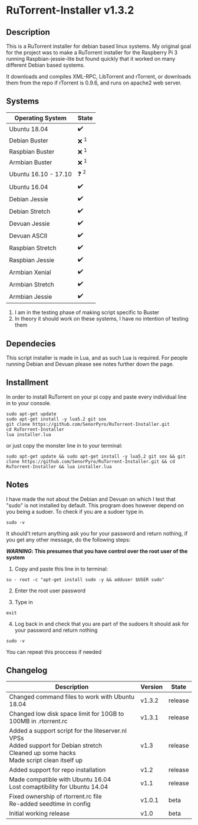 # RuTorrent-Installer v1.3.2

## Description
This is a RuTorrent installer for debian based linux systems.
My original goal for the project was to make a RuTorrent installer
for the Raspberry Pi 3 running Raspbian-jessie-lite 
but found quickly that it worked on many different Debian based systems.

It downloads and compiles XML-RPC, LibTorrent and rTorrent,
or downloads them from the repo if rTorrent is 0.9.6,
and runs on apache2 web server.

## Systems
Operating System | State
--- | ---
Ubuntu 18.04 | :heavy_check_mark:
Debian Buster | :x: <sup>1</sup>
Raspbian Buster | :x: <sup>1</sup>
Armbian Buster | :x: <sup>1</sup>
Ubuntu 16.10 - 17.10 | :question: <sup>2</sup>
Ubuntu 16.04 | :heavy_check_mark:
Debian Jessie | :heavy_check_mark:
Debian Stretch | :heavy_check_mark:
Devuan Jessie | :heavy_check_mark:
Devuan ASCII | :heavy_check_mark:
Raspbian Stretch | :heavy_check_mark:
Raspbian Jessie | :heavy_check_mark:
Armbian Xenial | :heavy_check_mark:
Armbian Stretch | :heavy_check_mark:
Armbian Jessie | :heavy_check_mark:

1. I am in the testing phase of making script specific to Buster
2. In theory it should work on these systems, I have no intention of testing them

## Dependecies
This script installer is made in Lua,
and as such Lua is required.
For people running Debian and Devuan please see notes
further down the page.

## Installment
In order to install RuTorrent on your pi
copy and paste every individual line in
to your console.
```
sudo apt-get update
sudo apt-get install -y lua5.2 git sox
git clone https://github.com/SenorPyro/RuTorrent-Installer.git
cd RuTorrent-Installer
lua installer.lua
```

or just copy the monster line in to your terminal:
```
sudo apt-get update && sudo apt-get install -y lua5.2 git sox && git clone https://github.com/SenorPyro/RuTorrent-Installer.git && cd RuTorrent-Installer && lua installer.lua
```

## Notes
I have made the not about the Debian and Devuan on which I test
that "sudo" is not installed by default. This program does however depend
on you being a sudoer. To check if you are a sudoer type in.

```
sudo -v
```

It should't return anything ask you for your password and return nothing, 
if you get any other message, do the following steps:  
  
**_WARNING_: This presumes that you have control over the root user of the system**

1. Copy and paste this line in to terminal:
```
su - root -c "apt-get install sudo -y && adduser $USER sudo"
```

2. Enter the root user password

3. Type in 
```
exit
```
4. Log back in and check that you are part of the sudoers
It should ask for your password and return nothing
```
sudo -v
```

You can repeat this proccess if needed

## Changelog
Description | Version | State
--- | --- | ---
Changed command files to work with Ubuntu 18.04 | v1.3.2 | release
Changed low disk space limit for 10GB to 100MB in .rtorrent.rc | v1.3.1 | release
Added a support script for the liteserver.nl VPSs<br>Added support for Debian stretch<br>Cleaned up some hacks<br>Made script clean itself up| v1.3 | release
Added support for repo installation | v1.2 | release
Made compatible with Ubuntu 16.04<br>Lost comaptibility for Ubuntu 14.04 | v1.1 | release
Fixed ownership of rtorrent.rc file <br>Re-added seedtime in config | v1.0.1 | beta
Initial working release | v1.0 | beta
